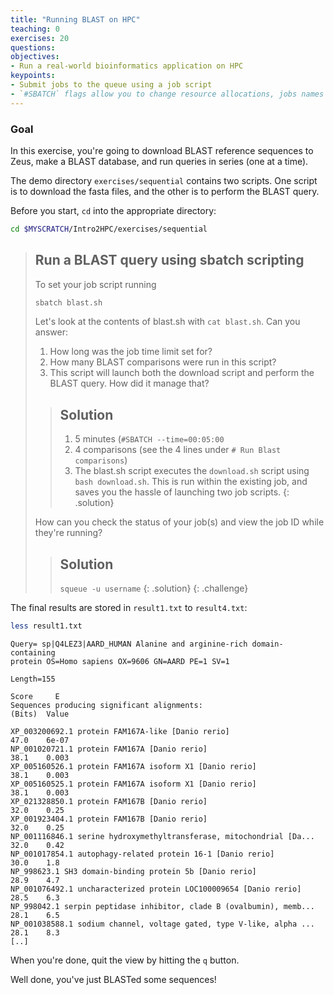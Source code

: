 ```yaml
---
title: "Running BLAST on HPC"
teaching: 0
exercises: 20
questions:
objectives:
- Run a real-world bioinformatics application on HPC
keypoints:
- Submit jobs to the queue using a job script
- `#SBATCH` flags allow you to change resource allocations, jobs names and other aspects of your job 
---
```



### Goal

In this exercise, you're going to download BLAST reference sequences to Zeus, make a BLAST database, and run queries in series (one at a time). 

The demo directory `exercises/sequential` contains two scripts. One script is to download the fasta files, and the other is to perform the BLAST query.

Before you start, `cd` into the appropriate directory:

```bash
cd $MYSCRATCH/Intro2HPC/exercises/sequential
```

> ## Run a BLAST query using sbatch scripting
> To set your job script running
> 
> ```bash
> sbatch blast.sh
> ```
> 
> Let's look at the contents of blast.sh with `cat blast.sh`. Can you answer:
>   1. How long was the job time limit set for?
>   2. How many BLAST comparisons were run in this script? 
>   3. This script will launch both the download script and perform the BLAST query. How did it manage that?
>   
> > ## Solution
> > 1. 5 minutes (`#SBATCH --time=00:05:00`
> > 2. 4 comparisons (see the 4 lines under `# Run Blast comparisons`)
> > 3. The blast.sh script executes the `download.sh` script using `bash download.sh`. This is run within the existing job, and saves you the hassle of launching two job scripts. 
> {: .solution}
>  
> How can you check the status of your job(s) and view the job ID while they're running?
> 
> > ## Solution
> > `squeue -u username`
> {: .solution}
{: .challenge}


The final results are stored in `result1.txt` to `result4.txt`:

```bash
less result1.txt
```

```output
Query= sp|Q4LEZ3|AARD_HUMAN Alanine and arginine-rich domain-containing
protein OS=Homo sapiens OX=9606 GN=AARD PE=1 SV=1

Length=155
                                                                      Score     E
Sequences producing significant alignments:                          (Bits)  Value

XP_003200692.1 protein FAM167A-like [Danio rerio]                     47.0    6e-07
NP_001020721.1 protein FAM167A [Danio rerio]                          38.1    0.003
XP_005160526.1 protein FAM167A isoform X1 [Danio rerio]               38.1    0.003
XP_005160525.1 protein FAM167A isoform X1 [Danio rerio]               38.1    0.003
XP_021328850.1 protein FAM167B [Danio rerio]                          32.0    0.25 
XP_001923404.1 protein FAM167B [Danio rerio]                          32.0    0.25 
NP_001116846.1 serine hydroxymethyltransferase, mitochondrial [Da...  32.0    0.42 
NP_001017854.1 autophagy-related protein 16-1 [Danio rerio]           30.0    1.8  
NP_998623.1 SH3 domain-binding protein 5b [Danio rerio]               28.9    4.7  
NP_001076492.1 uncharacterized protein LOC100009654 [Danio rerio]     28.5    6.3  
NP_998042.1 serpin peptidase inhibitor, clade B (ovalbumin), memb...  28.1    6.5  
NP_001038588.1 sodium channel, voltage gated, type V-like, alpha ...  28.1    8.3 
[..]
```

When you're done, quit the view by hitting the `q` button.

Well done, you've just BLASTed some sequences!
